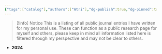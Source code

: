 ```yaml
---
{"tags":["catalog"],"authors":["Atri"],"dg-publish":true,"dg-pinned":true,"dg-note-icon":"book","permalink":"/public-journal/public-journal/","pinned":true,"dgPassFrontmatter":true,"noteIcon":"book","created":"2024-03-05T10:58:56.915-05:00","updated":"2024-03-11T16:25:32.224-04:00"}
---
```


> [!info] Notice
This is a listing of all public journal entries I have written for my personal use. These can function as a public research page for myself and others, please keep in mind all information listed here is filtered through my perspective and may not be clear to others.


- **2024**


